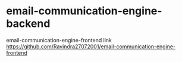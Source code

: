 # email-communication-engine-backend

email-communication-engine-frontend link
https://github.com/Ravindra27072001/email-communication-engine-frontend
